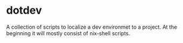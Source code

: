 # dotdev
A collection of scripts to localize a dev environmet to a project. At the beginning it will mostly consist of nix-shell scripts.
